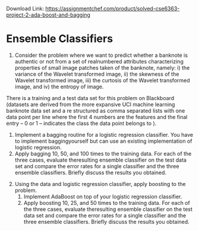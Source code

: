 Download Link: https://assignmentchef.com/product/solved-cse6363-project-2-ada-boost-and-bagging
<br>
<h1>Ensemble Classifiers</h1>

<ol>

 <li>Consider the problem where we want to predict whether a banknote is authentic or not from a set of realnumbered attributes characterizing properties of small image patches taken of the banknote, namely: i) the variance of the Wavelet transformed image, ii) the skewness of the Wavelet transformed image, iii) the curtosis of the Wavelet transformed image, and iv) the entropy of image.</li>

</ol>

There is a training and a test data set for this problem on Blackboard (datasets are derived from the more expansive UCI machine learning banknote data set and a re structured as comma separated lists with one data point per line where the first 4 numbers are the features and the final entry – 0 or 1 – indicates the class the data point belongs to ).

<ol>

 <li>Implement a bagging routine for a logistic regression classifier. You have to implement baggingyourself but can use an existing implementation of logistic regression.</li>

 <li>Apply bagging 10, 50, and 100 times to the training data. For each of the three cases, evaluate theresulting ensemble classifier on the test data set and compare the error rates for a single classifier and the three ensemble classifiers. Briefly discuss the results you obtained.</li>

</ol>

<ol start="2">

 <li>Using the data and logistic regression classifier, apply boosting to the problem.

  <ol>

   <li>Implement AdaBoost on top of your logistic regression classifier.</li>

   <li>Apply boosting 10, 25, and 50 times to the training data. For each of the three cases, evaluate theresulting ensemble classifier on the test data set and compare the error rates for a single classifier and the three ensemble classifiers. Briefly discuss the results you obtained.</li>

  </ol></li>

</ol>